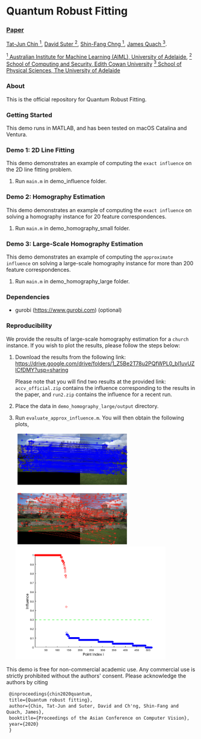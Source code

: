 # Quantum Robust Fitting

### [Paper](https://openaccess.thecvf.com/content/ACCV2020/papers/Chin_Quantum_Robust_Fitting_ACCV_2020_paper.pdf) 

[Tat-Jun Chin <sup>1</sup>](), 
[David Suter <sup>2</sup>](), 
[Shin-Fang Chng <sup>1</sup>](), 
[James Quach <sup>3</sup>]().

[<sup>1</sup>  Australian Institute for Machine Learning (AIML), University of Adelaide](https://www.adelaide.edu.au/aiml/), 
[<sup>2</sup>  School of Computing and Security, Edith Cowan University]()
[<sup>3</sup>  School of Physical Sciences, The University of Adelaide]()


### About ###
This is the official repository for Quantum Robust Fitting.

### Getting Started ###
This demo runs in MATLAB, and has been tested on macOS Catalina and Ventura.

### Demo 1: 2D Line Fitting ###
This demo demonstrates an example of computing the ``exact influence`` on the 2D line fitting problem.
1. Run `main.m` in demo_influence folder.

### Demo 2: Homography Estimation ###
This demo demonstrates an example of computing the ``exact influence`` on solving a homography instance for 20 feature correspondences.
1. Run `main.m` in demo_homography_small folder.

### Demo 3: Large-Scale Homography Estimation ###
This demo demonstrates an example of computing the ``approximate influence`` on solving a large-scale homography instance for more than 200 feature correspondences.
1. Run `main.m` in demo_homography_large folder.


### Dependencies ###
- gurobi (https://www.gurobi.com) (optional)


### Reproducibility ###
We provide the results of large-scale homography estimation for a ``church`` instance. If you wish to plot the results, please follow the steps below:
1. Download the results from the following link:
   https://drive.google.com/drive/folders/1_Z5Be2T78u2PQfWPL0_bl1uvUZlCfDMY?usp=sharing
   
   Please note that you will find two results at the provided link: `accv_official.zip` contains the influence corresponding to the results in the paper, and  `run2.zip` contains the influence for a recent run.
2. Place the data in `demo_homography_large/output` directory.
3. Run `evaluate_approx_influence.m`. You will then obtain the following plots, 

   <img src="misc/fig3.png" width="300" height="300">
   <img src="misc/fig1.png" width="400" height="300">



This demo is free for non-commercial academic use. Any commercial use is strictly prohibited without the authors' consent. Please acknowledge the authors by citing
 
 ```
  @inproceedings{chin2020quantum,
  title={Quantum robust fitting},
  author={Chin, Tat-Jun and Suter, David and Ch'ng, Shin-Fang and Quach, James},
  booktitle={Proceedings of the Asian Conference on Computer Vision},
  year={2020}
  }
````
